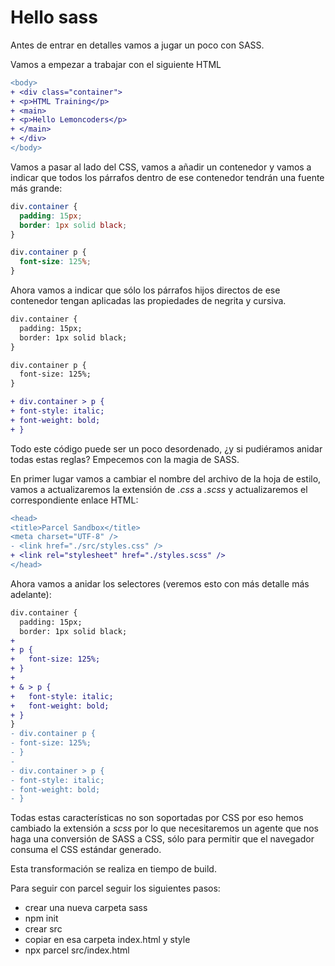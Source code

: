 # Hello sass

Antes de entrar en detalles vamos a jugar un poco con SASS.

Vamos a empezar a trabajar con el siguiente HTML

```diff
<body>
+ <div class="container">
+ <p>HTML Training</p>
+ <main>
+ <p>Hello Lemoncoders</p>
+ </main>
+ </div>
</body>
```

Vamos a pasar al lado del CSS, vamos a añadir un contenedor
y vamos a indicar que todos los párrafos dentro de ese contenedor
tendrán una fuente más grande:

```css
div.container {
  padding: 15px;
  border: 1px solid black;
}

div.container p {
  font-size: 125%;
}
```

Ahora vamos a indicar que sólo los párrafos hijos directos de ese contenedor
tengan aplicadas las propiedades de negrita y cursiva.

```diff
div.container {
  padding: 15px;
  border: 1px solid black;
}

div.container p {
  font-size: 125%;
}

+ div.container > p {
+ font-style: italic;
+ font-weight: bold;
+ }
```

Todo este código puede ser un poco desordenado, ¿y si pudiéramos anidar todas estas
reglas? Empecemos con la magia de SASS.

En primer lugar vamos a cambiar el nombre del archivo de la hoja de estilo, vamos a
actualizaremos la extensión de _.css_ a _.scss_ y actualizaremos el correspondiente
enlace HTML:

```diff
<head>
<title>Parcel Sandbox</title>
<meta charset="UTF-8" />
- <link href="./src/styles.css" />
+ <link rel="stylesheet" href="./styles.scss" />
</head>
```

Ahora vamos a anidar los selectores (veremos esto con más detalle más adelante):

```diff
div.container {
  padding: 15px;
  border: 1px solid black;
+
+ p {
+   font-size: 125%;
+ }
+
+ & > p {
+   font-style: italic;
+   font-weight: bold;
+ }
}
- div.container p {
- font-size: 125%;
- }
-
- div.container > p {
- font-style: italic;
- font-weight: bold;
- }
```

Todas estas características no son soportadas por CSS por eso hemos cambiado
la extensión a _scss_ por lo que necesitaremos un agente que nos haga una
conversión de SASS a CSS, sólo para permitir que el navegador consuma el
CSS estándar generado.

Esta transformación se realiza en tiempo de build.

Para seguir con parcel seguir los siguientes pasos:

- crear una nueva carpeta sass
- npm init
- crear src
- copiar en esa carpeta index.html y style
- npx parcel src/index.html

